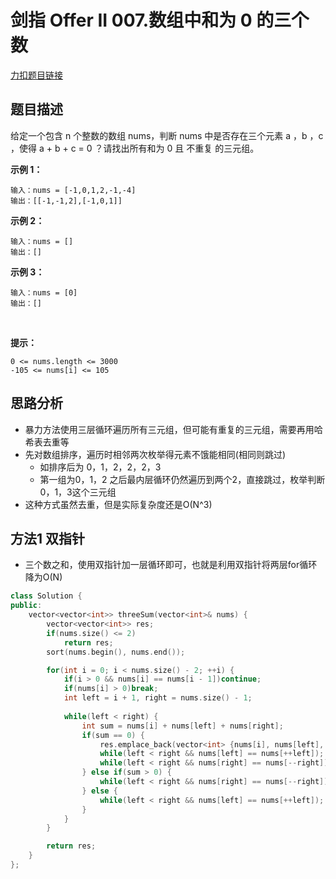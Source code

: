 <p id="数组中和为 0 的三个数"></p>

# 剑指 Offer II  007.数组中和为 0 的三个数   

[力扣题目链接](https://leetcode.cn/problems/1fGaJU/)       


## 题目描述  

给定一个包含 n 个整数的数组 nums，判断 nums 中是否存在三个元素 a ，b ，c ，使得 a + b + c = 0 ？请找出所有和为 0 且 不重复 的三元组。


**示例 1：**

    输入：nums = [-1,0,1,2,-1,-4]
    输出：[[-1,-1,2],[-1,0,1]]

**示例 2：**

    输入：nums = []
    输出：[]

**示例 3：**

    输入：nums = [0]
    输出：[]
 

**提示：**

    0 <= nums.length <= 3000
    -105 <= nums[i] <= 105  


## 思路分析  

* 暴力方法使用三层循环遍历所有三元组，但可能有重复的三元组，需要再用哈希表去重等  
* 先对数组排序，遍历时相邻两次枚举得元素不饿能相同(相同则跳过)
    * 如排序后为 0，1，2，2，2，3  
    * 第一组为0，1，2 之后最内层循环仍然遍历到两个2，直接跳过，枚举判断0，1，3这个三元组  
* 这种方式虽然去重，但是实际复杂度还是O(N^3)  



## 方法1 双指针  

* 三个数之和，使用双指针加一层循环即可，也就是利用双指针将两层for循环降为O(N)  



```cpp
class Solution {
public:
    vector<vector<int>> threeSum(vector<int>& nums) {
        vector<vector<int>> res;
        if(nums.size() <= 2)
            return res;     
        sort(nums.begin(), nums.end());

        for(int i = 0; i < nums.size() - 2; ++i) {
            if(i > 0 && nums[i] == nums[i - 1])continue;
            if(nums[i] > 0)break;
            int left = i + 1, right = nums.size() - 1;
            
            while(left < right) {
                int sum = nums[i] + nums[left] + nums[right];
                if(sum == 0) {
                    res.emplace_back(vector<int> {nums[i], nums[left], nums[right]});
                    while(left < right && nums[left] == nums[++left]);
                    while(left < right && nums[right] == nums[--right]);
                } else if(sum > 0) {
                    while(left < right && nums[right] == nums[--right]);
                } else {
                    while(left < right && nums[left] == nums[++left]);
                }
            }
        }

        return res;
    }
};
```


